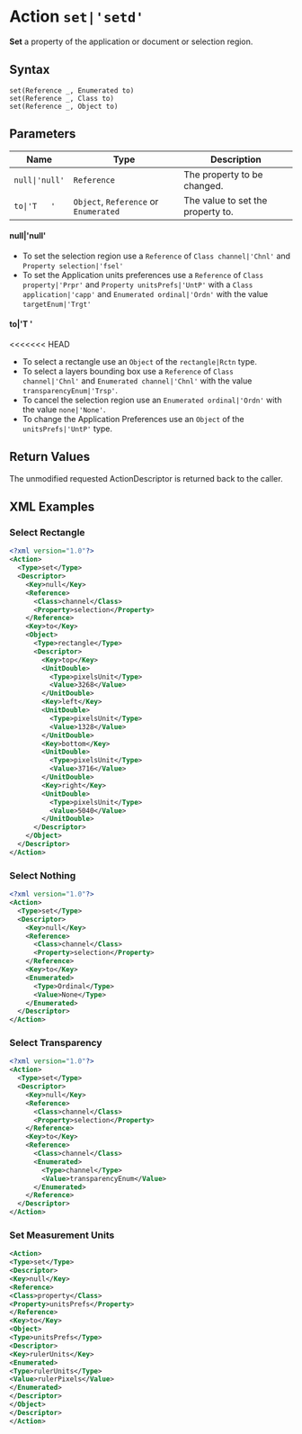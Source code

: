 # Action `set|'setd'`

**Set** a property of the application or document or selection region.
## Syntax

```
set(Reference _, Enumerated to)
set(Reference _, Class to)
set(Reference _, Object to)
```

## Parameters

| Name | Type | Description
| --- | --- | --- |
`null\|'null'` | `Reference` | The property to be changed.
`to\|'T   '` | `Object`, `Reference` or `Enumerated` | The value to set the property to.  

#### null|'null'
* To set the selection region use a `Reference` of `Class channel|'Chnl'` and `Property selection|'fsel'`
* To set the Application units preferences use a `Reference` of `Class property|'Prpr'` and `Property unitsPrefs|'UntP'` with a `Class application|'capp'` and `Enumerated ordinal|'Ordn'` with the value `targetEnum|'Trgt'`

#### to|'T   '
<<<<<<< HEAD
* To select a rectangle use an `Object` of the `rectangle|Rctn` type.
* To select a layers bounding box use a `Reference` of `Class channel|'Chnl'` and `Enumerated channel|'Chnl'` with the value `transparencyEnum|'Trsp'`.
* To cancel the selection region use an `Enumerated ordinal|'Ordn'` with the value `none|'None'`.
* To change the Application Preferences use an `Object` of the `unitsPrefs|'UntP'` type.


## Return Values

The unmodified requested ActionDescriptor is returned back to the caller.

## XML Examples
### Select Rectangle
```xml
<?xml version="1.0"?>
<Action>
  <Type>set</Type>
  <Descriptor>
    <Key>null</Key>
    <Reference>
      <Class>channel</Class>
      <Property>selection</Property>
    </Reference>
    <Key>to</Key>
    <Object>
      <Type>rectangle</Type>
      <Descriptor>
        <Key>top</Key>
        <UnitDouble>
          <Type>pixelsUnit</Type>
          <Value>3268</Value>
        </UnitDouble>
        <Key>left</Key>
        <UnitDouble>
          <Type>pixelsUnit</Type>
          <Value>1328</Value>
        </UnitDouble>
        <Key>bottom</Key>
        <UnitDouble>
          <Type>pixelsUnit</Type>
          <Value>3716</Value>
        </UnitDouble>
        <Key>right</Key>
        <UnitDouble>
          <Type>pixelsUnit</Type>
          <Value>5040</Value>
        </UnitDouble>
      </Descriptor>
    </Object>
  </Descriptor>
</Action>
```
### Select Nothing
```xml
<?xml version="1.0"?>
<Action>
  <Type>set</Type>
  <Descriptor>
    <Key>null</Key>
    <Reference>
      <Class>channel</Class>
      <Property>selection</Property>
    </Reference>
    <Key>to</Key>
    <Enumerated>
      <Type>Ordinal</Type>
      <Value>None</Type>
    </Enumerated>
  </Descriptor>
</Action>
```
### Select Transparency
```xml
<?xml version="1.0"?>
<Action>
  <Type>set</Type>
  <Descriptor>
    <Key>null</Key>
    <Reference>
      <Class>channel</Class>
      <Property>selection</Property>
    </Reference>
    <Key>to</Key>
    <Reference>
      <Class>channel</Class>
      <Enumerated>
        <Type>channel</Type>
      	<Value>transparencyEnum</Value>
      </Enumerated>
    </Reference>
  </Descriptor>
</Action>
```
### Set Measurement Units
```xml
<Action>
<Type>set</Type>
<Descriptor>
<Key>null</Key>
<Reference>
<Class>property</Class>
<Property>unitsPrefs</Property>
</Reference>
<Key>to</Key>
<Object>
<Type>unitsPrefs</Type>
<Descriptor>
<Key>rulerUnits</Key>
<Enumerated>
<Type>rulerUnits</Type>
<Value>rulerPixels</Value>
</Enumerated>
</Descriptor>
</Object>
</Descriptor>
</Action>
```
